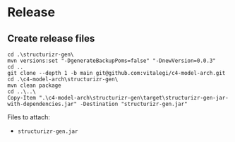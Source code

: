 # Release

## Create release files

```
cd .\structurizr-gen\
mvn versions:set "-DgenerateBackupPoms=false" "-DnewVersion=0.0.3"
cd ..
git clone --depth 1 -b main git@github.com:vitalegi/c4-model-arch.git
cd .\c4-model-arch\structurizr-gen\
mvn clean package
cd ..\..\
Copy-Item ".\c4-model-arch\structurizr-gen\target\structurizr-gen-jar-with-dependencies.jar" -Destination "structurizr-gen.jar"
```

Files to attach:

- `structurizr-gen.jar`
